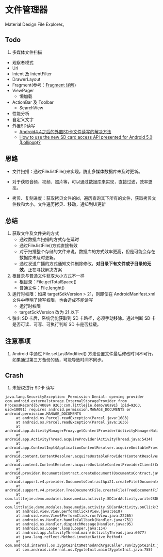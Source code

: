 # 文件管理器
Material Design File Explorer。

## Todo
1. 多媒体文件扫描
- 观察者模式
- Uri
- Intent 及 IntentFilter
- DrawerLayout
- Fragment(参考：[Fragment 详解](http://www.jianshu.com/p/f5fd3ce8f490))
- ViewPager
    - 懒加载
- ActionBar 及 Toolbar
    - SearchView
- 性能分析
- 自定义文字
- 外置SD读写
    - [Android4.4之后的外置SD卡文件读写的解决方法](http://blog.csdn.net/mzm489321926/article/details/49329443)
    - [How to use the new SD card access API presented for Android 5.0 (Lollipop)?](http://stackoverflow.com/questions/26744842/how-to-use-the-new-sd-card-access-api-presented-for-android-5-0-lollipop)

## 思路
- 文件扫描：通过File.listFile()来实现。防止多媒体数据库未及时更新。
- 对于获取音频、视频、照片等，可以通过数据库来实现，直接过滤，效率更高。

- 拷贝、复制进度：获取拷贝文件的id，遍历查询其下所有的文件，获取拷贝文件数和大小。文件遍历拷贝、移动，通知到UI更新

## 总结
1. 获取文件及文件夹的方式
    - 通过数据库扫描的方式存在延时
    - 通过File.listFile()方式直接有效
    - 对于扫描整个存储的文件来说，数据库的方式效率更高，但是可能会存在数据库未及时更新。
    - 通过发送广播的方式通知文件删除修改，**对目录下有文件或子目录的无效**，正在寻找解决方案
2. 根目录与普通文件获取大小方式不一样
    - 根目录：File.getTotalSpace()
    - 普通文件：File.lenght()
3. 运行时权限：如果 targetSdkVersion > 21，则即使在 AndroidManifest.xml 文件中申明了读写权限，也会造成不能读写
    - 运行时权限
    - targetSdkVersion 改为 21 以下
4. 弹出 SD 卡后，系统仍能获取到 SD 卡路径，必须手动移除。通过判断 SD 卡是否可读、可写、可执行判断 SD 卡是否挂载。

## 注意事项
1. Android 中通过 File.setLastModified() 方法设置文件最后修改时间不可行。如果通过第三方备份的话，可能导致时间不同步。


## Crash
1. 未授权进行 SD卡 读写

```
java.lang.SecurityException: Permission Denial: opening provider com.android.externalstorage.ExternalStorageProvider from ProcessRecord{b740084 9263:com.littlejie.demo/u0a91} (pid=9263, uid=10091) requires android.permission.MANAGE_DOCUMENTS or android.permission.MANAGE_DOCUMENTS
     at android.os.Parcel.readException(Parcel.java:1683)
     at android.os.Parcel.readException(Parcel.java:1636)
     at android.app.ActivityManagerProxy.getContentProvider(ActivityManagerNative.java:4169)
     at android.app.ActivityThread.acquireProvider(ActivityThread.java:5434)
     at android.app.ContextImpl$ApplicationContentResolver.acquireUnstableProvider(ContextImpl.java:2267)
     at android.content.ContentResolver.acquireUnstableProvider(ContentResolver.java:1527)
     at android.content.ContentResolver.acquireUnstableContentProviderClient(ContentResolver.java:1618)
     at android.provider.DocumentsContract.createDocument(DocumentsContract.java:1063)
     at android.support.v4.provider.DocumentsContractApi21.createFile(DocumentsContractApi21.java:37)
     at android.support.v4.provider.TreeDocumentFile.createFile(TreeDocumentFile.java:34)
     at com.littlejie.demo.modules.base.media.activity.SDCardActivity.write2SDCard(SDCardActivity.java:110)
     at com.littlejie.demo.modules.base.media.activity.SDCardActivity.onClick(SDCardActivity.java:67)
     at android.view.View.performClick(View.java:5610)
     at android.view.View$PerformClick.run(View.java:22265)
     at android.os.Handler.handleCallback(Handler.java:751)
     at android.os.Handler.dispatchMessage(Handler.java:95)
     at android.os.Looper.loop(Looper.java:154)
     at android.app.ActivityThread.main(ActivityThread.java:6077)
     at java.lang.reflect.Method.invoke(Native Method)
     at com.android.internal.os.ZygoteInit$MethodAndArgsCaller.run(ZygoteInit.java:865)
     at com.android.internal.os.ZygoteInit.main(ZygoteInit.java:755)
```

